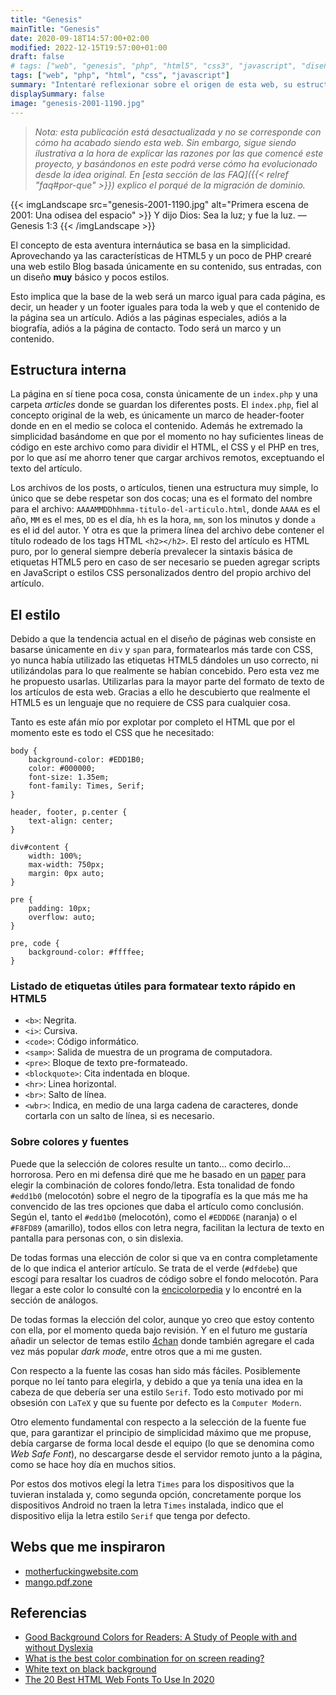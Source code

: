 ```yaml
---
title: "Genesis"
mainTitle: "Genesis"
date: 2020-09-18T14:57:00+02:00
modified: 2022-12-15T19:57:00+01:00
draft: false
# tags: ["web", "genesis", "php", "html5", "css3", "javascript", "diseño"]
tags: ["web", "php", "html", "css", "javascript"]
summary: "Intentaré reflexionar sobre el origen de esta web, su estructura y su estilo."
displaySummary: false
image: "genesis-2001-1190.jpg"
---
```


> *Nota: esta publicación está desactualizada y no se corresponde con cómo ha acabado siendo esta web. Sin embargo, sigue siendo ilustrativa a la hora de explicar las razones por las que comencé este proyecto, y basándonos en este podrá verse cómo ha evolucionado desde la idea original. En [esta sección de las FAQ]({{< relref "faq#por-que" >}}) explico el porqué de la migración de dominio.*

{{< imgLandscape src="genesis-2001-1190.jpg" alt="Primera escena de 2001: Una odisea del espacio" >}}
Y dijo Dios: Sea la luz; y fue la luz. — Genesis 1:3
{{< /imgLandscape >}}

El concepto de esta aventura internáutica se basa en la simplicidad.
Aprovechando ya las características de HTML5 y un poco de PHP crearé una
web estilo Blog basada únicamente en su contenido, sus entradas, con un
diseño **muy** básico y pocos estilos.

Esto implica que la base de la web será un marco igual para cada página,
es decir, un header y un footer iguales para toda la web y que el
contenido de la página sea un artículo. Adiós a las páginas especiales,
adiós a la biografía, adiós a la página de contacto. Todo será un marco
y un contenido.

## Estructura interna

La página en sí tiene poca cosa, consta únicamente de un
`index.php` y una carpeta *articles* donde se guardan los
diferentes posts. El `index.php`, fiel al concepto original de
la web, es únicamente un marco de header-footer donde en en el medio se
coloca el contenido. Además he extremado la simplicidad basándome en que
por el momento no hay suficientes lineas de código en este archivo como
para dividir el HTML, el CSS y el PHP en tres, por lo que así me ahorro
tener que cargar archivos remotos, exceptuando el texto del artículo.

Los archivos de los posts, o artículos, tienen una estructura muy
simple, lo único que se debe respetar son dos cocas; una es el formato
del nombre para el archivo:
`AAAAMMDDhhmma-titulo-del-articulo.html`, donde `AAAA`
es el año, `MM` es el mes, `DD` es el día,
`hh` es la hora, `mm`, son los minutos y donde
`a` es el id del autor. Y otra es que la primera línea del
archivo debe contener el título rodeado de los tags HTML `<h2></h2>`. El
resto del artículo es HTML puro, por lo general siempre debería
prevalecer la sintaxis básica de etiquetas HTML5 pero en caso de ser
necesario se pueden agregar scripts en JavaScript o estilos CSS
personalizados dentro del propio archivo del artículo.

## El estilo

Debido a que la tendencia actual en el diseño de páginas web consiste en
basarse únicamente en `div` y `span` para, formatearlos más tarde con
CSS, yo nunca había utilizado las etiquetas HTML5 dándoles un uso
correcto, ni utilizándolas para lo que realmente se habían concebido.
Pero esta vez me he propuesto usarlas. Utilizarlas para la mayor parte
del formato de texto de los artículos de esta web. Gracias a ello he
descubierto que realmente el HTML5 es un lenguaje que no requiere de CSS
para cualquier cosa.

Tanto es este afán mío por explotar por completo el HTML que por el
momento este es todo el CSS que he necesitado:

    body {
        background-color: #EDD1B0;
        color: #000000;
        font-size: 1.35em;
        font-family: Times, Serif;
    }

    header, footer, p.center {
        text-align: center;
    }

    div#content {
        width: 100%;
        max-width: 750px;
        margin: 0px auto;
    }

    pre {
        padding: 10px;
        overflow: auto;
    }

    pre, code {
        background-color: #ffffee;
    }

### Listado de etiquetas útiles para formatear texto rápido en HTML5

-   `<b>`: Negrita.
-   `<i>`: Cursiva.
-   `<code>`: Código informático.
-   `<samp>`: Salida de muestra de un programa de computadora.
-   `<pre>`: Bloque de texto pre-formateado.
-   `<blockquote>`: Cita indentada en bloque.
-   `<hr>`: Linea horizontal.
-   `<br>`: Salto de línea.
-   `<wbr>`: Indica, en medio de una larga cadena de caracteres, donde
    cortarla con un salto de línea, si es necesario.

### Sobre colores y fuentes

Puede que la selección de colores resulte un tanto\... como decirlo\...
horrorosa. Pero en mi defensa diré que me he basado en un
[paper](https://www.cs.cmu.edu/~jbigham/pubs/pdfs/2017/colors.pdf)
para elegir la combinación de colores fondo/letra. Esta tonalidad de
fondo `#edd1b0` (melocotón) sobre el negro de la tipografía es
la que más me ha convencido de las tres opciones que daba el artículo
como conclusión. Según el, tanto el `#edd1b0` (melocotón), como
el `#EDDD6E` (naranja) o el `#F8FD89` (amarillo),
todos ellos con letra negra, facilitan la lectura de texto en pantalla
para personas con, o sin dislexia.

De todas formas una elección de color si que va en contra completamente
de lo que indica el anterior artículo. Se trata de el verde
(`#dfdebe`) que escogí para resaltar los cuadros de código
sobre el fondo melocotón. Para llegar a este color lo consulté con la
[encicolorpedia](https://encycolorpedia.es/edd1b0) y lo
encontré en la sección de análogos.

De todas formas la elección del color, aunque yo creo que estoy contento
con ella, por el momento queda bajo revisión. Y en el futuro me gustaría
añadir un selector de temas estilo
[4chan](https://4chan.org) donde también agregare el
cada vez más popular *dark mode*, entre otros que a mi me gusten.

Con respecto a la fuente las cosas han sido más fáciles. Posiblemente
porque no leí tanto para elegirla, y debido a que ya tenía una idea en
la cabeza de que debería ser una estilo `Serif`. Todo esto
motivado por mi obsesión con `LaTeX` y que su fuente por
defecto es la `Computer Modern`.

Otro elemento fundamental con respecto a la selección de la fuente fue
que, para garantizar el principio de simplicidad máximo que me propuse,
debía cargarse de forma local desde el equipo (lo que se denomina como
*Web Safe Font*), no descargarse desde el servidor remoto junto a la
página, como se hace hoy día en muchos sitios.

Por estos dos motivos elegí la letra `Times` para los
dispositivos que la tuvieran instalada y, como segunda opción,
concretamente porque los dispositivos Android no traen la letra
`Times` instalada, indico que el dispositivo elija la letra
estilo `Serif` que tenga por defecto.

## Webs que me inspiraron

-   [motherfuckingwebsite.com](http://motherfuckingwebsite.com/)
-   [mango.pdf.zone](https://mango.pdf.zone/)

## Referencias

-   [Good Background Colors for Readers: A Study of People with and
    without
    Dyslexia](https://www.cs.cmu.edu/~jbigham/pubs/pdfs/2017/colors.pdf)
-   [What is the best color combination for on screen
    reading?](https://ux.stackexchange.com/questions/3282/what-is-the-best-color-combination-for-on-screen-reading)
-   [White text on black
    background](https://ux.stackexchange.com/questions/551/white-text-on-black-background)
-   [The 20 Best HTML Web Fonts To Use In
    2020](https://www.hostinger.com/tutorials/best-html-web-fonts)
